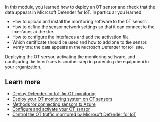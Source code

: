 In this module, you learned how to deploy an OT sensor and check that the data appears in Microsoft Defender for IoT. In particular you learned:

- How to upload and install the monitoring software to the OT sensor.
- How to define the sensor network settings so that it can connect to the interfaces at the site.
- How to configure the interfaces and add the activation file.
- Which certificate should be used and how to add one to the sensor.
- Verify that the data appears in the Microsoft Defender for IoT site.

Deploying the OT sensor, activating the monitoring software, and configuring the interfaces is another step in protecting the equipment in your organization. <!--continue the goal of achieving high level security to the connected devices and equipment in your organization.-->

## Learn more

- [Deploy Defender for IoT for OT monitoring](/azure/defender-for-iot/organizations/ot-deploy/ot-deploy-path)
- [Deploy your OT monitoring system on OT sensors](/azure/defender-for-iot/organizations/ot-deploy/install-software-ot-sensor)
- [Methods for connecting sensors to Azure](/azure/defender-for-iot/organizations/)
- [Configure and activate your OT sensor](/azure/defender-for-iot/organizations/ot-deploy/activate-deploy-sensor)
- [Control the OT traffic monitored by Microsoft Defender for IoT](/azure/defender-for-iot/organizations/how-to-control-what-traffic-is-monitored)
